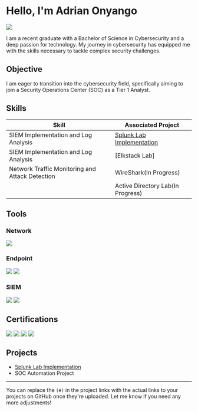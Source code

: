 # Hello, I'm Adrian Onyango  
<a href="https://www.linkedin.com/in/adrian-onyango-37b433251/"><img src="https://img.shields.io/badge/-LinkedIn-0072b1?&style=for-the-badge&logo=linkedin&logoColor=white" /></a>

I am a recent graduate with a Bachelor of Science in Cybersecurity and a deep passion for technology. My journey in cybersecurity has equipped me with the skills necessary to tackle complex security challenges.

## Objective
I am eager to transition into the cybersecurity field, specifically aiming to join a Security Operations Center (SOC) as a Tier 1 Analyst.

## Skills

| Skill                                         | Associated Project         |
|-----------------------------------------------|----------------------------|
| SIEM Implementation and Log Analysis          | [Splunk Lab Implementation](#)|
| SIEM Implementation and Log Analysis          | [Elkstack Lab]             |
| Network Traffic Monitoring and Attack Detection | WireShark(In Progress)|
|                          | Active Directory Lab(In Progress)||

## Tools

### Network
<div>
    <img src="https://img.shields.io/badge/-Wireshark-1679A7?&style=for-the-badge&logo=Wireshark&logoColor=white" />
</div>

### Endpoint
<div>
    <img src="https://img.shields.io/badge/-Microsoft_Defender_for_Endpoint-00A4EF?&style=for-the-badge&logo=Microsoft&logoColor=white" />
    <img src="https://img.shields.io/badge/-Velociraptor-4B275F?&style=for-the-badge&logo=Velociraptor&logoColor=white" />
</div>

### SIEM
<div>
   <img src="https://img.shields.io/badge/-Splunk-000000?&style=for-the-badge&logo=Splunk&logoColor=white" />
    <img src="https://img.shields.io/badge/-Elastic-005571?&style=for-the-badge&logo=Elastic&logoColor=white" />
</div>

## Certifications
<div>
<img src="https://img.shields.io/badge/-Security%2B-FF0000?&style=for-the-badge&logo=CompTIA&logoColor=white" />
<img src="https://img.shields.io/badge/-Network%2B-007ACC?&style=for-the-badge&logo=CompTIA&logoColor=white" />
<img src="https://img.shields.io/badge/-A%2B-4D4D4D?&style=for-the-badge&logo=CompTIA&logoColor=white" />
<img src="https://img.shields.io/badge/-CySA%2B-006400?&style=for-the-badge&logo=CompTIA&logoColor=white" />
</div>

## Projects
- [Splunk Lab Implementation](#)
- SOC Automation Project

---

You can replace the `(#)` in the project links with the actual links to your projects on GitHub once they're uploaded. Let me know if you need any more adjustments!
